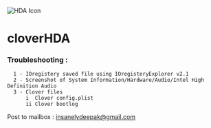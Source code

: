 
![HDA Icon](https://raw.githubusercontent.com/insanelydeepak/cloverHDA/master/cloverHDA.jpg)
# cloverHDA 

### Troubleshooting :
      1 - IOregistery saved file using IOregisteryExplorer v2.1
      2 - Screenshot of System Information/Hardware/Audio/Intel High Definition Audio 
      3 - Clover files
          i  Clover config.plist 
          ii Clover bootlog


Post to mailbox : insanelydeepak@gmail.com

